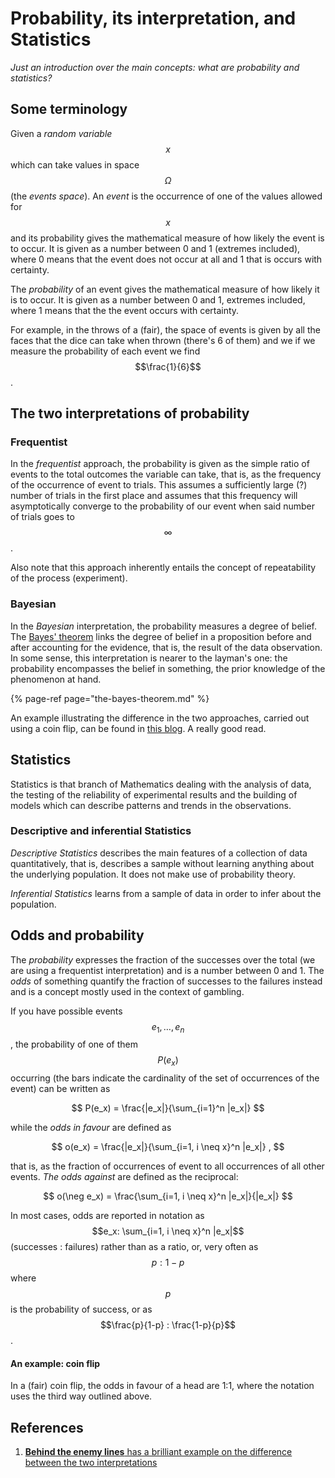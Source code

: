 # Probability, its interpretation, and Statistics

_Just an introduction over the main concepts: what are probability and statistics?_ 

## Some terminology

Given a _random variable_ $$x$$ which can take values in space $$\Omega $$ \(the _events space_\). An _event_ is the occurrence of one of the values allowed for $$x$$ and its probability gives the mathematical measure of how likely the event is to occur. It is given as a number between 0 and 1 \(extremes included\), where 0 means that the event does not occur at all and 1 that is occurs with certainty.

The _probability_ of an event gives the mathematical measure of how likely it is to occur. It is given as a number between 0 and 1, extremes included, where 1 means that the the event occurs with certainty.

For example, in the throws of a \(fair\), the space of events is given by all the faces that the dice can take when thrown \(there's 6 of them\) and we if we measure the probability of each event we find $$\frac{1}{6}$$ .

## The two interpretations of probability

### Frequentist

In the _frequentist_ approach, the probability is given as the simple ratio of events to the total outcomes the variable can take, that is, as the frequency of the occurrence of event to trials. This assumes a sufficiently large \(?\) number of trials in the first place and assumes that this frequency will asymptotically converge to the probability of our event when said number of trials goes to $$\infty$$ .

Also note that this approach inherently entails the concept of repeatability of the process \(experiment\). 

### Bayesian

In the _Bayesian_ interpretation, the probability measures a degree of belief. The [Bayes' theorem](the-bayes-theorem.md) links the degree of belief in a proposition before and after accounting for the evidence, that is, the result of the data observation. In some sense, this interpretation is nearer to the layman's one: the probability encompasses the belief in something, the prior knowledge of the phenomenon at hand.

{% page-ref page="the-bayes-theorem.md" %}

An example illustrating the difference in the two approaches, carried out using a coin flip, can be found in [this blog](probability-its-interpretation-and-statistics.md#references). A really good read. 

## Statistics

Statistics is that branch of Mathematics dealing with the analysis of data, the testing of the reliability of experimental results and the building of models which can describe patterns and trends in the observations.

### Descriptive and inferential Statistics

_Descriptive_ _Statistics_ describes the main features of a collection of data quantitatively, that is, describes a sample without learning anything about the underlying population. It does not make use of probability theory.

_Inferential_ _Statistics_ learns from a sample of data in order to infer about the population.

## Odds and probability

The _probability_ expresses the fraction of the successes over the total \(we are using a frequentist interpretation\) and is a number between 0 and 1. The _odds_ of something quantify the fraction of successes to the failures instead and is a concept mostly used in the context of gambling.

If you have possible events $$e_1, \ldots, e_n$$, the probability of one of them $$P(e_x)$$ occurring \(the bars indicate the cardinality of the set of occurrences of the event\) can be written as

$$
P(e_x) = \frac{|e_x|}{\sum_{i=1}^n |e_x|}
$$

while the _odds in favour_ are defined as

$$
o(e_x) = \frac{|e_x|}{\sum_{i=1, i \neq x}^n |e_x|} ,
$$

that is, as the fraction of occurrences of event to all occurrences of all other events. _The odds against_ are defined as the reciprocal:

$$
o(\neg e_x) = \frac{\sum_{i=1, i \neq x}^n |e_x|}{|e_x|}
$$

In most cases, odds are reported in notation as $$e_x: \sum_{i=1, i \neq x}^n |e_x|$$ \(successes : failures\) rather than as a ratio, or, very often as $$p: 1-p$$where $$p$$ is the probability of success, or as $$\frac{p}{1-p} : \frac{1-p}{p}$$.

#### An example: coin flip

In a \(fair\) coin flip, the odds in favour of a head are 1:1, where the notation uses the third way outlined above.

## References <a id="references"></a>

1. [ **Behind the enemy lines** has a brilliant example on the difference between the two interpretations](https://www.behind-the-enemy-lines.com/2008/01/are-you-bayesian-or-frequentist-or.html)

